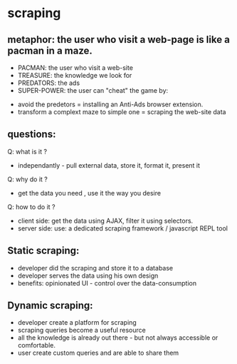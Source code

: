 scraping
====

**metaphor:** the user who visit a web-page is like a pacman in a maze.
-----
- PACMAN: the user who visit a web-site
- TREASURE: the knowledge we look for
- PREDATORS: the ads
- SUPER-POWER: the user can "cheat" the game by:
* avoid the predetors = installing an Anti-Ads browser extension.
* transform a complext maze to simple one = scraping the web-site data

questions:
---
Q: what is it ?
- independantly - pull external data, store it, format it, present it

Q: why do it ?
- get the data you need , use it the way you desire

Q: how to do it ?
- client side: get the data using AJAX, filter it using selectors.
- server side: use:  a dedicated scraping framework /  javascript REPL tool

**Static scraping:**
-----
- developer did the scraping and store it to a database
- developer serves the data using his own design
- benefits: opinionated UI - control over the data-consumption

**Dynamic scraping:**
-----
- developer create a platform for scraping
- scraping queries become a useful resource 
- all the knowledge is already out there - but not always accessible or comfortable.
- user create custom queries and are able to share them
